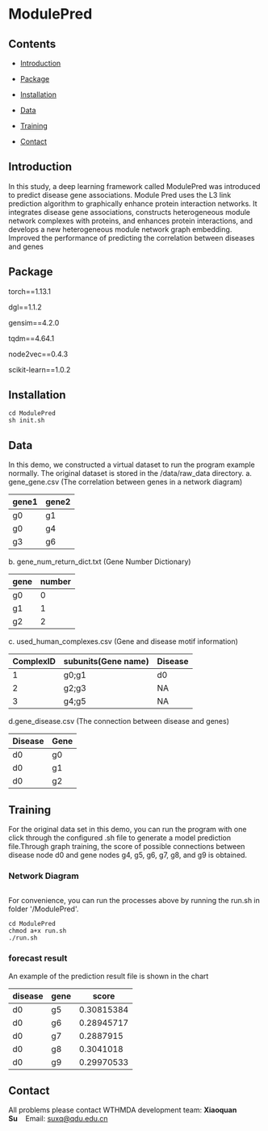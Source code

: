 # ModulePred

## Contents

- <u>[Introduction](#Introduction)</u>

- <u>[Package](#Package)</u>

- <u>[Installation](#Installation)</u>

- <u>[Data](#Data)</u>

- <u>[Training](#Training)</u>

- <u>[Contact](#Contact)</u>

## Introduction

In this study, a deep learning framework called ModulePred was introduced to predict disease gene associations. Module Pred uses the L3 link prediction algorithm to graphically enhance protein interaction networks. It integrates disease gene associations, constructs heterogeneous module network complexes with proteins, and enhances protein interactions, and develops a new heterogeneous module network graph embedding. Improved the performance of predicting the correlation between diseases and genes

## Package

torch==1.13.1

dgl==1.1.2

gensim==4.2.0

tqdm==4.64.1

node2vec==0.4.3

scikit-learn==1.0.2

## Installation

```
cd ModulePred
sh init.sh
```

## Data

In this demo, we constructed a virtual dataset to run the program example normally. The original dataset is stored in the /data/raw_data directory.
a.    gene_gene.csv (The correlation between genes in a network diagram)

| gene1 | gene2 |
| ----- | ----- |
| g0    | g1    |
| g0    | g4    |
| g3    | g6    |

b.    gene_num_return_dict.txt (Gene Number Dictionary)

| gene | number |
| ---- | ------ |
| g0   | 0      |
| g1   | 1      |
| g2   | 2      |

c.    used_human_complexes.csv (Gene and disease motif information)

| ComplexID | subunits(Gene name) | Disease |
| --------- | ------------------- | ------- |
| 1         | g0;g1               | d0      |
| 2         | g2;g3               | NA      |
| 3         | g4;g5               | NA      |

d.gene_disease.csv (The connection between disease and genes)

| Disease | Gene |
| ------- | ---- |
| d0      | g0   |
| d0      | g1   |
| d0      | g2   |

Training
-----------------------------

For the original data set in this demo, you can run the program with one click through the configured .sh file to generate a model prediction file.Through graph training, the score of possible connections between disease node d0 and gene nodes g4, g5, g6, g7, g8, and g9 is obtained.

### Network Diagram

<img src="file:///C:/Users/Administrator/%E6%A1%8C%E9%9D%A2/%E5%BE%AE%E4%BF%A1%E5%9B%BE%E7%89%87_20240301142822.png" title="" alt="" style="zoom:33%;">

For convenience, you can run the processes above by running the run.sh in folder '/ModulePred'.

```
cd ModulePred
chmod a+x run.sh
./run.sh
```

### forecast result

An example of the prediction result file is shown in the chart

| disease | gene | score      |
| ------- | ---- | ---------- |
| d0      | g5   | 0.30815384 |
| d0      | g6   | 0.28945717 |
| d0      | g7   | 0.2887915  |
| d0      | g8   | 0.3041018  |
| d0      | g9   | 0.29970533 |

## Contact

All problems please contact WTHMDA development team: **Xiaoquan Su**    Email: [suxq@qdu.edu.cn](mailto:suxq@qdu.edu.cn)
